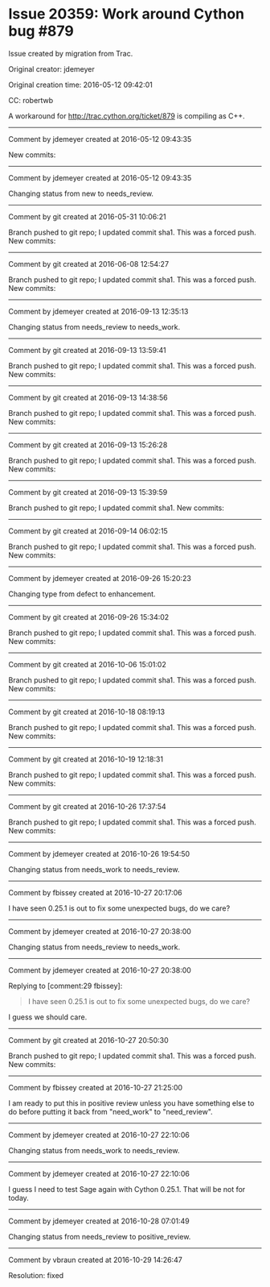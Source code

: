 # Issue 20359: Work around Cython bug #879

Issue created by migration from Trac.

Original creator: jdemeyer

Original creation time: 2016-05-12 09:42:01

CC:  robertwb

A workaround for http://trac.cython.org/ticket/879 is compiling as C++.


---

Comment by jdemeyer created at 2016-05-12 09:43:35

New commits:


---

Comment by jdemeyer created at 2016-05-12 09:43:35

Changing status from new to needs_review.


---

Comment by git created at 2016-05-31 10:06:21

Branch pushed to git repo; I updated commit sha1. This was a forced push. New commits:


---

Comment by git created at 2016-06-08 12:54:27

Branch pushed to git repo; I updated commit sha1. This was a forced push. New commits:


---

Comment by jdemeyer created at 2016-09-13 12:35:13

Changing status from needs_review to needs_work.


---

Comment by git created at 2016-09-13 13:59:41

Branch pushed to git repo; I updated commit sha1. This was a forced push. New commits:


---

Comment by git created at 2016-09-13 14:38:56

Branch pushed to git repo; I updated commit sha1. This was a forced push. New commits:


---

Comment by git created at 2016-09-13 15:26:28

Branch pushed to git repo; I updated commit sha1. This was a forced push. New commits:


---

Comment by git created at 2016-09-13 15:39:59

Branch pushed to git repo; I updated commit sha1. New commits:


---

Comment by git created at 2016-09-14 06:02:15

Branch pushed to git repo; I updated commit sha1. This was a forced push. New commits:


---

Comment by jdemeyer created at 2016-09-26 15:20:23

Changing type from defect to enhancement.


---

Comment by git created at 2016-09-26 15:34:02

Branch pushed to git repo; I updated commit sha1. This was a forced push. New commits:


---

Comment by git created at 2016-10-06 15:01:02

Branch pushed to git repo; I updated commit sha1. This was a forced push. New commits:


---

Comment by git created at 2016-10-18 08:19:13

Branch pushed to git repo; I updated commit sha1. This was a forced push. New commits:


---

Comment by git created at 2016-10-19 12:18:31

Branch pushed to git repo; I updated commit sha1. This was a forced push. New commits:


---

Comment by git created at 2016-10-26 17:37:54

Branch pushed to git repo; I updated commit sha1. This was a forced push. New commits:


---

Comment by jdemeyer created at 2016-10-26 19:54:50

Changing status from needs_work to needs_review.


---

Comment by fbissey created at 2016-10-27 20:17:06

I have seen 0.25.1 is out to fix some unexpected bugs, do we care?


---

Comment by jdemeyer created at 2016-10-27 20:38:00

Changing status from needs_review to needs_work.


---

Comment by jdemeyer created at 2016-10-27 20:38:00

Replying to [comment:29 fbissey]:
> I have seen 0.25.1 is out to fix some unexpected bugs, do we care?

I guess we should care.


---

Comment by git created at 2016-10-27 20:50:30

Branch pushed to git repo; I updated commit sha1. This was a forced push. New commits:


---

Comment by fbissey created at 2016-10-27 21:25:00

I am ready to put this in positive review unless you have something else to do before putting it back from "need_work" to "need_review".


---

Comment by jdemeyer created at 2016-10-27 22:10:06

Changing status from needs_work to needs_review.


---

Comment by jdemeyer created at 2016-10-27 22:10:06

I guess I need to test Sage again with Cython 0.25.1. That will be not for today.


---

Comment by jdemeyer created at 2016-10-28 07:01:49

Changing status from needs_review to positive_review.


---

Comment by vbraun created at 2016-10-29 14:26:47

Resolution: fixed
